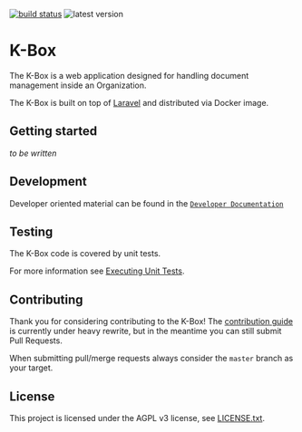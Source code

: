 [![build status](https://git.klink.asia/main/k-box/badges/master/build.svg)](https://git.klink.asia/main/k-box/commits/master) ![latest version](https://img.shields.io/badge/version-0.19.1-blue.svg)

# K-Box

The K-Box is a web application designed for handling document management inside an Organization.

The K-Box is built on top of [Laravel](https://laravel.com/) and distributed via Docker image.

## Getting started

_to be written_

## Development

Developer oriented material can be found in the [`Developer Documentation`](./docs/developer/index.md)

## Testing

The K-Box code is covered by unit tests.

For more information see [Executing Unit Tests](./docs/developer/testing.md).

## Contributing

Thank you for considering contributing to the K-Box! The [contribution guide](./contributing.md) is currently under heavy rewrite, but in the meantime you can still submit Pull Requests.

When submitting pull/merge requests always consider the `master` branch as your target.

## License

This project is licensed under the AGPL v3 license, see [LICENSE.txt](./LICENSE.txt).


